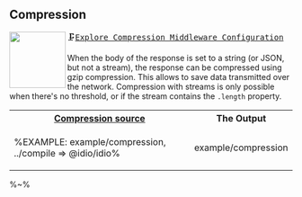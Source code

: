 ## Compression

<a href="../../wiki/cors"><img src="https://raw.github.com/idiocc/core/master/images/compress.svg?sanitize=true" align="left" height="100"></a>
<kbd>🗜[Explore Compression Middleware Configuration](../../wiki/Compression)</kbd>

When the body of the response is set to a string (or JSON, but not a stream), the response can be compressed using gzip compression. This allows to save data transmitted over the network. Compression with streams is only possible when there's no threshold, or if the stream contains the `.length` property.

<table>
<!-- block-start -->
<tr><th><a href="example/compression.js">Compression source</a></th><th>The Output</th></tr>
<tr><td>

%EXAMPLE: example/compression, ../compile => @idio/idio%
</td>
<td>

<fork lang="js">example/compression</fork>
</td>
<!-- <td>%FORKERR-fs example/session%</td> -->
</tr>
</table>

%~%